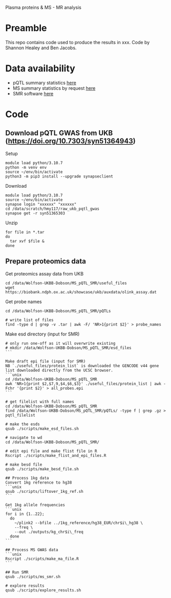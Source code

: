 Plasma proteins & MS - MR analysis

# Preamble
This repo contains code used to produce the results in xxx.
Code by Shannon Healey and Ben Jacobs.

# Data availability
- pQTL summary statistics [here](https://doi.org/10.7303/syn51364943)
- MS summary statistics by request [here](https://imsgc.net/)
- SMR software [here](https://yanglab.westlake.edu.cn/software/smr/#Overview)

# Code

## Download pQTL GWAS from UKB (https://doi.org/10.7303/syn51364943)
Setup
```unix
module load python/3.10.7
python -m venv env
source ~/env/bin/activate
python3 -m pip3 install --upgrade synapseclient
```
Download
```unix
module load python/3.10.7
source ~/env/bin/activate
synapse login "xxxxxx" "xxxxxx"
cd /data/scratch/hmy117/raw_ukb_pqtl_gwas
synapse get -r syn51365303
```
Unzip
```unix
for file in *.tar
do
  tar xvf $file &
done
```
## Prepare proteomics data

Get proteomics assay data from UKB
```unix
cd /data/Wolfson-UKBB-Dobson/MS_pQTL_SMR/useful_files
wget https://biobank.ndph.ox.ac.uk/showcase/ukb/auxdata/olink_assay.dat
```
Get probe names
```unix
cd /data/Wolfson-UKBB-Dobson/MS_pQTL_SMR/pQTLs

# write list of files
find -type d | grep -v .tar | awk -F/ 'NR>1{print $2}' > probe_names
```

Make esd directory (input for SMR)
````unix
# only run one-off as it will overwrite existing
# mkdir /data/Wolfson-UKBB-Dobson/MS_pQTL_SMR/esd_files
```

Make draft epi file (input for SMR)
NB `./useful_files/protein_list` is downloaded the GENCODE v44 gene list downloaded directly from the UCSC browser.
```unix
cd /data/Wolfson-UKBB-Dobson/MS_pQTL_SMR
awk 'NR>1{print $2,$7,9,$4,$6,$3}' ./useful_files/protein_list | awk -Fchr '{print $2}' > all_probes.epi
```

# get filelist with full names
cd /data/Wolfson-UKBB-Dobson/MS_pQTL_SMR
find /data/Wolfson-UKBB-Dobson/MS_pQTL_SMR/pQTLs/ -type f | grep .gz > pqtl_filelist

# make the esds
qsub ./scripts/make_esd_files.sh

# navigate to wd
cd /data/Wolfson-UKBB-Dobson/MS_pQTL_SMR/

# edit epi file and make flist file in R
Rscript ./scripts/make_flist_and_epi_files.R

# make besd file
qsub ./scripts/make_besd_file.sh

## Process 1kg data
Convert 1kg reference to hg38
```unix
qsub ./scripts/liftover_1kg_ref.sh
```

Get 1kg allele frequencies
```unix
for i in {1..22};
  do
    ~/plink2 --bfile ../1kg_reference/hg38_EUR/chr$i\_hg38 \
    --freq \
    --out ./outputs/kg_chr$i\_freq
  done
```

## Process MS GWAS data
```unix
Rscript ./scripts/make_ma_file.R
```

## Run SMR
qsub ./scripts/ms_smr.sh

# explore results
qsub ./scripts/explore_results.sh
